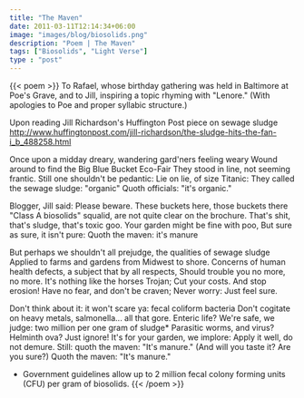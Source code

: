 ```yaml
---
title: "The Maven"
date: 2011-03-11T12:14:34+06:00
image: "images/blog/biosolids.png"
description: "Poem | The Maven"
tags: ["Biosolids", "Light Verse"]
type : "post"
---
```

{{< poem >}}
To Rafael, whose birthday gathering was held in Baltimore at Poe's Grave, and to Jill, inspiring a topic rhyming with "Lenore."
(With apologies to Poe and proper syllabic structure.)

Upon reading Jill Richardson's Huffington Post piece on sewage sludge
http://www.huffingtonpost.com/jill-richardson/the-sludge-hits-the-fan-i_b_488258.html

Once upon a midday dreary, wandering gard'ners feeling weary
Wound around to find the Big Blue Bucket Eco-Fair
They stood in line, not seeming frantic. Still one shouldn't be pedantic:
Lie on lie, of size Titanic: They called the sewage sludge: "organic"
Quoth officials: "it's organic."

Blogger, Jill said: Please beware. These buckets here, those buckets there
"Class A biosolids" squalid, are not quite clear on the brochure.
That's shit, that's sludge, that's toxic goo. Your garden might be fine with poo,
But  sure as sure, it isn't pure:
Quoth the maven: it's manure

But perhaps we shouldn't all prejudge, the qualities of sewage sludge
Applied to farms and gardens from Midwest to shore.
Concerns of human health defects, a subject that by all respects,
Should trouble you no more, no more.
It's nothing like the horses Trojan; Cut your costs. And stop erosion!
Have no fear, and don't be craven; Never worry:
Just feel sure.

Don't think about it: it won't scare ya: fecal coliform bacteria
Don't cogitate on heavy metals, salmonella... all that gore.
Enteric life? We're safe, we judge: two million per one gram of sludge*
Parasitic worms, and virus? Helminth ova? Just ignore!
It's for your garden, we implore: Apply it well, do not demure.
Still: quoth the maven: "It's manure."
(And will you taste it? Are you sure?)
Quoth the maven: "It's manure."

* Government guidelines allow up to 2 million fecal colony forming units (CFU) per gram of biosolids.
{{< /poem >}}
